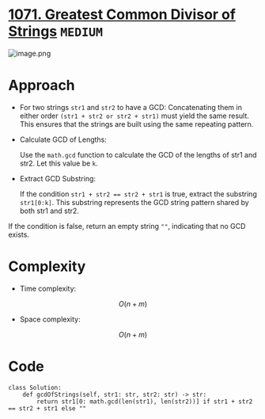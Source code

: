 # [1071. Greatest Common Divisor of Strings](https://leetcode.com/problems/greatest-common-divisor-of-strings/description/?envType=study-plan-v2&envId=leetcode-75) `MEDIUM`
![image.png](https://assets.leetcode.com/users/images/8b495c24-7ccf-4005-897c-bf1b5ec405af_1731939360.6320302.png)

# Approach
<!-- Describe your approach to solving the problem. -->
- For two strings `str1` and `str2` to have a GCD:
Concatenating them in either order `(str1 + str2 or str2 + str1)` must yield the same result. This ensures that the strings are built using the same repeating pattern.
- Calculate GCD of Lengths:

  Use the `math.gcd` function to calculate the GCD of the lengths of str1 and str2. Let this value be `k`.
- Extract GCD Substring:

  If the condition `str1 + str2 == str2 + str1` is true, extract the substring `str1[0:k]`. This substring represents the GCD string pattern shared by both str1 and str2.


If the condition is false, return an empty string `""`, indicating that no GCD exists.
# Complexity
- Time complexity:
<!-- Add your time complexity here, e.g. $$O(n)$$ -->
$$O(n + m)$$
- Space complexity:
<!-- Add your space complexity here, e.g. $$O(n)$$ -->
$$O(n + m)$$
# Code
```python3 []
class Solution:
    def gcdOfStrings(self, str1: str, str2: str) -> str:
        return str1[0: math.gcd(len(str1), len(str2))] if str1 + str2 == str2 + str1 else ""  


```
